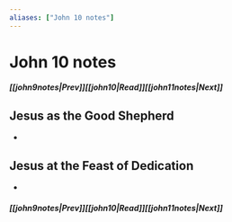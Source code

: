 ```yaml
---
aliases: ["John 10 notes"]
---
```

# John 10 notes
##### <span class=arrow-left></span>[[john9notes|Prev]]<span class=navigation-separator></span>[[john10|Read]]<span class=navigation-separator></span>[[john11notes|Next]]<span class=arrow-right></span>
## Jesus as the Good Shepherd
- 
## Jesus at the Feast of Dedication
- 
##### <span class=arrow-left></span>[[john9notes|Prev]]<span class=navigation-separator></span>[[john10|Read]]<span class=navigation-separator></span>[[john11notes|Next]]<span class=arrow-right></span>